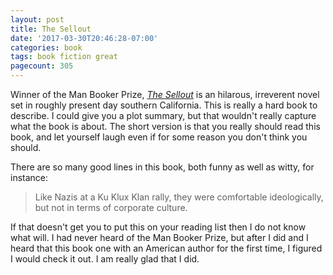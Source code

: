 ```yaml
---
layout: post
title: The Sellout
date: '2017-03-30T20:46:28-07:00'
categories: book
tags: book fiction great
pagecount: 305
---
```


Winner of the Man Booker Prize, [*The Sellout*][sellout-amazon] is an hilarous, irreverent novel set
in roughly present day southern California. This is really a hard book to describe. I could give you
a plot summary, but that wouldn't really capture what the book is about. The short version is that
you really should read this book, and let yourself laugh even if for some reason you don't think you
should.

There are so many good lines in this book, both funny as well as witty, for instance:

> Like Nazis at a Ku Klux Klan rally, they were comfortable ideologically, but not in terms of
> corporate culture.

If that doesn't get you to put this on your reading list then I do not know what will. I had never
heard of the Man Booker Prize, but after I did and I heard that this book one with an American
author for the first time, I figured I would check it out. I am really glad that I did.

[sellout-amazon]:       http://a.co/2KPORbP

